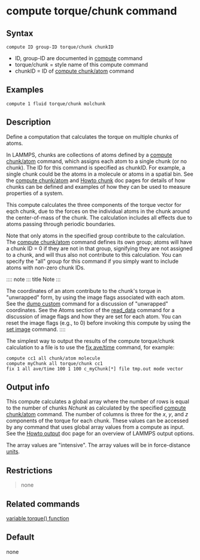 # compute torque/chunk command

## Syntax

``` LAMMPS
compute ID group-ID torque/chunk chunkID
```

-   ID, group-ID are documented in [compute](compute) command
-   torque/chunk = style name of this compute command
-   chunkID = ID of [compute chunk/atom](compute_chunk_atom) command

## Examples

``` LAMMPS
compute 1 fluid torque/chunk molchunk
```

## Description

Define a computation that calculates the torque on multiple chunks of
atoms.

In LAMMPS, chunks are collections of atoms defined by a [compute
chunk/atom](compute_chunk_atom) command, which assigns each atom to a
single chunk (or no chunk). The ID for this command is specified as
chunkID. For example, a single chunk could be the atoms in a molecule or
atoms in a spatial bin. See the [compute chunk/atom](compute_chunk_atom)
and [Howto chunk](Howto_chunk) doc pages for details of how chunks can
be defined and examples of how they can be used to measure properties of
a system.

This compute calculates the three components of the torque vector for
eqch chunk, due to the forces on the individual atoms in the chunk
around the center-of-mass of the chunk. The calculation includes all
effects due to atoms passing through periodic boundaries.

Note that only atoms in the specified group contribute to the
calculation. The [compute chunk/atom](compute_chunk_atom) command
defines its own group; atoms will have a chunk ID = 0 if they are not in
that group, signifying they are not assigned to a chunk, and will thus
also not contribute to this calculation. You can specify the \"all\"
group for this command if you simply want to include atoms with non-zero
chunk IDs.

:::: note
::: title
Note
:::

The coordinates of an atom contribute to the chunk\'s torque in
\"unwrapped\" form, by using the image flags associated with each atom.
See the [dump custom](dump) command for a discussion of \"unwrapped\"
coordinates. See the Atoms section of the [read_data](read_data) command
for a discussion of image flags and how they are set for each atom. You
can reset the image flags (e.g., to 0) before invoking this compute by
using the [set image](set) command.
::::

The simplest way to output the results of the compute torque/chunk
calculation to a file is to use the [fix ave/time](fix_ave_time)
command, for example:

``` LAMMPS
compute cc1 all chunk/atom molecule
compute myChunk all torque/chunk cc1
fix 1 all ave/time 100 1 100 c_myChunk[*] file tmp.out mode vector
```

## Output info

This compute calculates a global array where the number of rows is equal
to the number of chunks *Nchunk* as calculated by the specified [compute
chunk/atom](compute_chunk_atom) command. The number of columns is three
for the $x$, $y$, and $z$ components of the torque for each chunk. These
values can be accessed by any command that uses global array values from
a compute as input. See the [Howto output](Howto_output) doc page for an
overview of LAMMPS output options.

The array values are \"intensive\". The array values will be in
force-distance [units](units).

## Restrictions

> none

## Related commands

[variable torque() function](variable)

## Default

none
